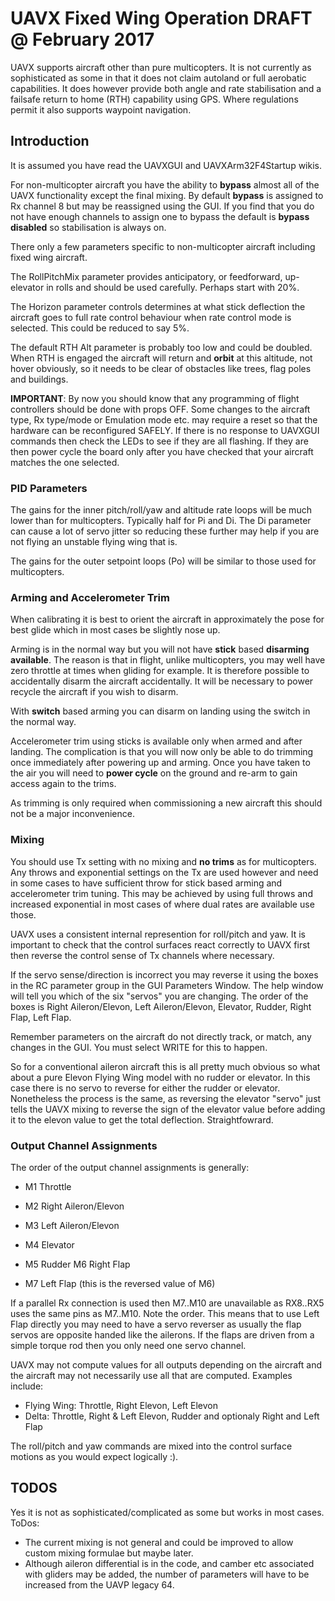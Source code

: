 # UAVX Fixed Wing Operation DRAFT @ February 2017 #

UAVX supports aircraft other than pure multicopters. It is not currently as sophisticated as some in that it does not claim autoland or full aerobatic capabilities. It does however provide both angle 
and rate stabilisation and a failsafe return to home (RTH) capability using GPS. Where regulations permit it also supports waypoint navigation.

## Introduction

It is assumed you have read the UAVXGUI and UAVXArm32F4Startup wikis.

For non-multicopter aircraft you have the ability to **bypass** almost all of the UAVX functionality except the final mixing. By default **bypass** is assigned to Rx channel 8 but may be reassigned using the GUI. If you find that you do not have enough channels to assign one to bypass the default is **bypass disabled** so stabilisation is always on. 

There only a few parameters specific to non-multicopter aircraft including fixed wing aircraft.

The RollPitchMix parameter provides anticipatory, or feedforward, up-elevator in rolls and should be used carefully. Perhaps start with 20%.

The Horizon parameter controls determines at what stick deflection the aircraft goes to full rate control behaviour when 
rate control mode is selected. This could be reduced to say 5%.

The default RTH Alt parameter is probably too low and could be doubled. When RTH is engaged the aircraft will return and **orbit** at this altitude, not hover obviously, so it needs to be clear of obstacles like trees, flag poles and buildings.
 
**IMPORTANT**: By now you should know that any programming of flight controllers should be done with props OFF. Some changes to the aircraft type, Rx type/mode or Emulation mode etc. may require a reset so that the hardware can be reconfigured SAFELY. If there is no response to UAVXGUI commands then check the LEDs to see if they are all flashing. If they are then power cycle the board only after you have checked 
that your aircraft matches the one selected. 

### PID Parameters

The gains for the inner pitch/roll/yaw and altitude rate loops will be much lower than for multicopters. 
Typically half for Pi and Di. The Di parameter can cause a lot of servo jitter so reducing these further may help if you are not flying an unstable flying wing that is.

The gains for the outer setpoint loops (Po) will be similar to those used for multicopters.

### Arming and Accelerometer Trim

When calibrating it is best to orient the aircraft in approximately the pose for best glide which in most cases be slightly nose up. 

Arming is in the normal way but you will not have **stick** based **disarming available**. The reason is that in flight, unlike multicopters, you may well have zero throttle at times when gliding for example. It is therefore possible to accidentally disarm the aircraft accidentally. It will be necessary to power recycle the aircraft if you wish to disarm.

With **switch** based arming you can disarm on landing using the switch in the normal way.

Accelerometer trim using sticks is available only when armed and after landing. The complication is that you will now only be able to do trimming once immediately after powering up and arming. Once you have taken to the air you will need to **power cycle** on the ground and re-arm to gain access again to the trims.

As trimming is only required when commissioning a new aircraft this should not be a major inconvenience.

### Mixing

You should use Tx setting with no mixing and **no trims** as for multicopters. 
Any throws and exponential settings on the Tx are used however and need in some cases to have sufficient throw for stick based arming and accelerometer trim tuning. This may be achieved by using full throws and increased exponential in most cases of where dual rates are available use those.

UAVX uses a consistent internal represention for roll/pitch and yaw. It is important to check that the control surfaces react correctly to UAVX first then reverse the control sense of Tx channels where necessary.

If the servo sense/direction is incorrect you may reverse it using the boxes in the RC parameter group in the GUI Parameters Window. The help window will tell you which of the six "servos" you are changing. 
The order of the boxes is Right Aileron/Elevon, Left Aileron/Elevon, Elevator, Rudder, Right Flap, Left Flap. 

Remember parameters on the aircraft do not directly track, or match, any changes in the GUI. You must select WRITE for this to happen.

So for a conventional aileron aircraft this is all pretty much obvious so what about a pure Elevon Flying Wing model with no rudder or elevator. In this case there is no servo to reverse for either the rudder or elevator. Nonetheless the process is the same, as reversing the elevator "servo" just tells the UAVX mixing to reverse the sign of the elevator value before adding it to the elevon value to get the total deflection. Straightfowrard.

### Output Channel Assignments

The order of the output channel assignments is generally:

* M1 Throttle
* M2 Right Aileron/Elevon
* M3 Left Aileron/Elevon
* M4 Elevator
* M5 Rudder
M6 Right Flap

* M7 Left Flap (this is the reversed value of M6)

If a parallel Rx connection is used then M7..M10 are unavailable as RX8..RX5 uses the same pins as M7..M10. Note the order. This means that to use Left Flap directly you may need to have a servo reverser as usually the flap servos are opposite handed like the ailerons. If the flaps are driven from a simple torque rod then you only need one servo channel.

UAVX may not compute values for all outputs depending on the aircraft and the aircraft may not necessarily use all that are computed. Examples include:

* Flying Wing: Throttle, Right Elevon, Left Elevon
* Delta: Throttle, Right & Left Elevon, Rudder and optionaly Right and Left Flap

The roll/pitch and yaw commands are mixed into the control surface motions as you would expect logically :).

       
## TODOS

Yes it is not as sophisticated/complicated as some but works in most cases. ToDos: 

 * The current mixing is not general and could be improved to allow custom mixing formulae but maybe later.
 * Although aileron differential is in the code, and camber etc associated with gliders may be added, the number of parameters will have to be increased from the UAVP legacy 64.
